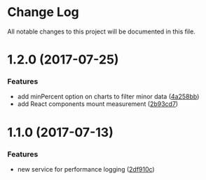 # Change Log

All notable changes to this project will be documented in this file.

<a name="1.2.0"></a>
# 1.2.0 (2017-07-25)


### Features

* add minPercent option on charts to filter minor data ([4a258bb](https://github.com/SUI-Components/sui/commit/4a258bb))
* add React components mount measurement ([2b93cd7](https://github.com/SUI-Components/sui/commit/2b93cd7))



<a name="1.1.0"></a>
# 1.1.0 (2017-07-13)


### Features

* new service for performance logging ([2df910c](https://github.com/SUI-Components/sui/commit/2df910c))



